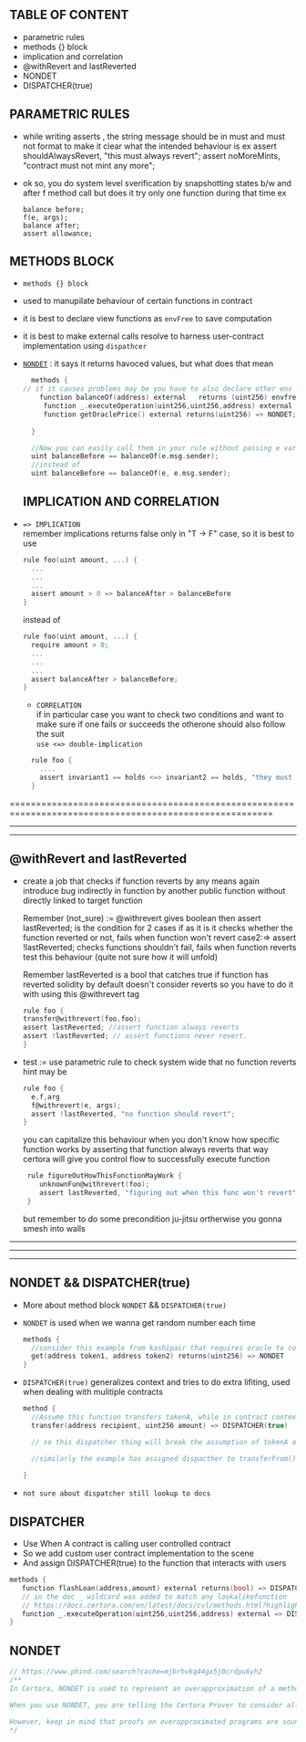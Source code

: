 ## TABLE OF CONTENT
- parametric rules
- methods {} block
- implication and correlation
- @withRevert and lastReverted
- NONDET
- DISPATCHER(true)




## PARAMETRIC RULES

- while writing asserts , the string message should be in must and must not 
  format to make it clear what the intended behaviour is
  ex
  assert shouldAlwaysRevert, "this must always revert";
  assert noMoreMints, "contract must not mint any more";

- ok so, you do system level sverification by snapshotting states b/w and after f method call but does it try only one function during that time
  ex
  ```solidity
  balance before;
  f(e, args);
  balance after;
  assert allowance;
  ```




## METHODS BLOCK

- `methods {} block` <br>
- used to manupilate behaviour of certain functions in contract
- it is best to declare view functions as `envFree` to save computation
- it is best to make external calls resolve to harness user-contract implementation using `dispathcer`
- [`NONDET`](https://docs.certora.com/en/latest/docs/confluence/advanced/methods.html) : it says it returns havoced values, but what does that mean

  
  ```c
    methods {
  // if it causes problems may be you have to also declare other env methods but without envfree at the end
      function balanceOf(address) external   returns (uint256) envfree;
       function _.executeOperation(uint256,uint256,address) external => DISPATCHER(true);
       function getOraclePrice() external returns(uint256) => NONDET;
      
    }

    //Now you can easily call them in your rule without passing e variable
    uint balanceBefore == balanceOf(e.msg.sender);
    //instead of
    uint balanceBefore == balanceOf(e, e.msg.sender);
  ```

  ## IMPLICATION AND CORRELATION
- `=> IMPLICATION` <br>
  remember implications returns false only in "T -> F" case, so it is best to use
  ```c
  rule foo(uint amount, ...) {
    ...
    ...
    ...
    assert amount > 0 => balanceAfter > balanceBefore
  }
  ```
  instead of
  ```c
  rule foo(uint amount, ...) {
    require amount > 0;
    ...
    ...
    ...
    assert balanceAfter > balanceBefore;
  }
  ```
  - `CORRELATION` <br>
  if in particular case you want to check two conditions and want to make sure if one fails or succeeds
  the otherone should also follow the suit <br>
  `use <=> double-implication`
  ```c
    rule foo {
      ....
      assert invariant1 == holds <=> invariant2 == holds, "they must behave same";
    }
  ```



========================================================================================================
<hr>


- - - - - - - - - - - - - - - - - - - - - - - 
## @withRevert and lastReverted

- create a job that checks if function reverts by any means again introduce
  bug indirectly in function by another public function without directly 
  linked to target function

  Remember (not_sure) := @withrevert gives boolean
  then assert lastReverted; is the condition for 2 cases
  if as it is it checks whether the function reverted or not, fails when
  function won't revert
  case2:=> assert !lastReverted;
  checks functions shouldn't fail, fails when function reverts
  test this behaviour (quite not sure how it will unfold)

  Remember lastReverted is a bool that catches true if function has reverted
  solidity by default doesn't consider reverts so you have to do it with using this @withrevert tag
  ```c
  rule foo {
  transfer@withrevert(foo,foo);
  assert lastReverted; //assert function always reverts
  assert !lastReverted; // assert functions never revert.
  }
  ```
- test := use parametric  rule to check system wide that no function reverts
  hint may be
  ```c
  rule foo {
    e,f,arg
    f@withrevert(e, args);
    assert !lastReverted, "no function should revert";
  }

  ```
  you can capitalize this behaviour when you don't know how specific function works by asserting that function always reverts that way certora will give you 
  control flow to successfully execute function
  ```c
   rule figureOutHowThisFunctionMayWork {
      unknownFun@withrevert(foo);
      assert lastReverted, "figuring out when this func won't revert";
   }
  ```
  
  but remember to do some precondition ju-jitsu ortherwise you gonna smesh into walls

<hr>


----------------------------------------------------------------------------------------------------

<hr>

## NONDET && DISPATCHER(true)
- More about method block `NONDET` && `DISPATCHER(true)`
- `NONDET` is used when we wanna get random number each time
  ```c
  methods {
    //consider this example from kashipair that requires oracle to compute prices
    get(address token1, address token2) returns(uint256) => NONDET
  }
  ```

- `DISPATCHER(true)` generalizes context and tries to do extra lifiting, used when dealing with mulitiple contracts
  ```c
  method {
    //Assume this function transfers tokenA, while in contract context multiple tokens are used
    transfer(address recipient, uint256 amount) => DISPATCHER(true)

    // so this dispatcher thing will break the assumption of tokenA and start fuzzing with other possibilites

    //similarly the example has assigned dispacther to transferFrom() function also
    
  }
  ```
- `not sure about dispatcher still lookup to docs`

## DISPATCHER
- Use When A contract is calling user controlled contract
- So we add custom user contract implementation to the scene
- And assign DISPATCHER(true) to the function that interacts with users
```c
methods {
   function flashLoan(address,amount) external returns(bool) => DISPATCHER(true);
   // in the doc _ wildcard was added to match any lookalikefunction
   // https://docs.certora.com/en/latest/docs/cvl/methods.html?highlight=nondet#wildcard-entries
   function _.executeOperation(uint256,uint256,address) external => DISPATCHER(true);
}
```



## NONDET

```c
// https://www.phind.com/search?cache=mjbrhvkq44gx5j0crdpu6yh2
/**
In Certora, NONDET is used to represent an overapproximation of a method's behavior. It considers every possible value that the original implementation could return 2.

When you use NONDET, you are telling the Certora Prover to consider all possible outputs of the method, even those that might not occur during actual execution. This can be useful when the implementation of a method is complex or not available, allowing you to verify properties of the method without having to analyze its entire implementation 2.

However, keep in mind that proofs on overapproximated programs are sound, but there may be spurious counterexamples caused by behavior that the original code did not exhibit. Therefore, NONDET should be used with caution, as it can potentially lead to false positives
*/
```







                        
